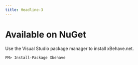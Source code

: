 ```yaml
---
title: Headline-3
---
```

# Available on NuGet #

Use the Visual Studio package manager to install xBehave.net.

    PM> Install-Package Xbehave